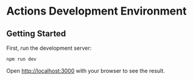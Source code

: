 # Actions Development Environment

## Getting Started

First, run the development server:

```bash
npm run dev
```

Open [http://localhost:3000](http://localhost:3000) with your browser to see the result.
